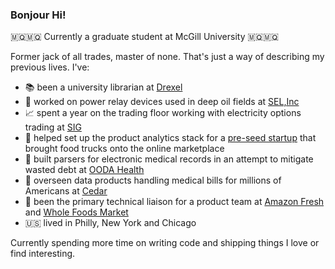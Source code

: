 ### Bonjour Hi!

🇲🇶🇲🇶 Currently a graduate student at McGill University 🇲🇶🇲🇶

Former jack of all trades, master of none. That's just a way of describing my previous lives. I've:
- 📚 been a university librarian at [Drexel](https://drexel.edu)
- 🔌 worked on power relay devices used in deep oil fields at [SEL,Inc](https://selinc.com)
- 📈 spent a year on the trading floor working with electricity options trading at [SIG](https://sig.com)
- 🚚 helped set up the product analytics stack for a [pre-seed startup](https://ziki.kitchen) that brought food trucks onto the online marketplace
- 🏥 built parsers for electronic medical records in an attempt to mitigate wasted debt at [OODA Health](https://www.cedar.com/all-press/cedar-announces-agreement-to-acquire-ooda-health-to-revolutionize-the-consumer-financial-experience-in-healthcare-2/)
- 🏥 overseen data products handling medical bills for millions of Americans at [Cedar](https://www.cedar.com)
- 🥦 been the primary technical liaison for a product team at [Amazon Fresh](https://www.amazon.com/fmc/storefront?almBrandId=QW1hem9uIEZyZXNo) and [Whole Foods Market](https://www.wholefoodsmarket.com)
- 🇺🇸 lived in Philly, New York and Chicago

Currently spending more time on writing code and shipping things I love or find interesting.



<!--
**inveniam-viam/inveniam-viam** is a ✨ _special_ ✨ repository because its `README.md` (this file) appears on your GitHub profile.

Here are some ideas to get you started:

- 🔭 I’m currently working on ...
- 🌱 I’m currently learning ...
- 👯 I’m looking to collaborate on ...
- 🤔 I’m looking for help with ...
- 💬 Ask me about ...
- 📫 How to reach me: ...
- 😄 Pronouns: ...
- ⚡ Fun fact: ...
-->
